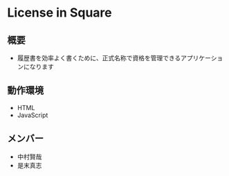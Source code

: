 
# License in Square
## 概要
 - 履歴書を効率よく書くために、正式名称で資格を管理できるアプリケーションになります
## 動作環境
- HTML  
- JavaScript   



## メンバー
- 中村賢哉  
- 是末真志  
